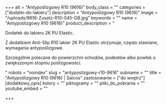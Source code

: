 +++
alt = "Antypoślizgowy R10 (9616)"
body_class = ""
categories = ["dodatki-do-lakieru"]
description = "Antypoślizgowy R10 (9616)"
image = "/uploads/9616-Zusatz-R10-045-GB.jpg"
keywords = ""
name = "Antypoślizgowy R10 (9616)"
product_description = "<p>Dodatek do lakieru 2K PU Elastic.</p><p>Z dodatkiem Anti-Slip R10 lakier 2K PU Elastic otrzymuje, często stawiane, wymagania antypoślizgowe.</p><p>Szczególnie polecane do powierzchni schodów, podestów albo powłok o zwiększonym stopniu poślizgowości.</p>"
robots = "noindex"
slug = "antyposlizgowy-r10-9616"
subname = ""
title = "Antypoślizgowy R10 (9616) | Saicos"
zastosowanie = ["do wnętrz"]
[dodatkowy_opis]
kolory = ""
piktogramy = ""
pliki_do_pobrania = ""
youtube_embed = ""

+++
